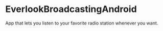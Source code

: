 # EverlookBroadcastingAndroid
App that lets you listen to your favorite radio station whenever you want.
